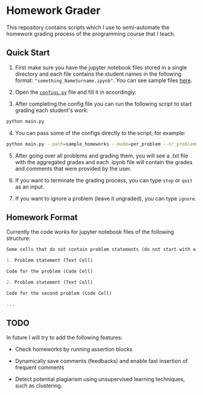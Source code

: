 # Homework Grader

This repository contains scripts which I use to semi-automate the homework grading process of the programming course that I teach.

## Quick Start

1. First make sure you have the jupyter notebook files stored in
 a single directory and each file contains the student names in the following format: ``"something_NameSurname.ipynb"``. 
 You can see sample files [here](https://github.com/NshanPotikyan/HomeworkGrader/tree/master/sample_homeworks). 

2. Open the [``configs.py``](https://github.com/NshanPotikyan/HomeworkGrader/blob/master/configs.py) file and
 fill it in accordingly. 
 
3. After completing the config file you can run the following script to start grading each student's work:

```bash
python main.py
``` 

4. You can pass some of the configs directly to the script, for example:

```bash
python main.py --path=sample_homeworks --mode=per_problem --nr_problems=2
```

5. After going over all problems and grading them, 
you will see a .txt file with the aggregated grades and each .ipynb file will contain the grades and 
comments that were provided by the user.

6. If you want to terminate the grading process, you can type ``stop`` or ``quit`` as an input.

7. If you want to ignore a problem (leave it ungraded), you can type ``ignore``.

## Homework Format

Currently the code works for jupyter notebook files of the following structure:

```markdown
Some cells that do not contain problem statements (do not start with a number)

1. Problem statement (Text Cell)

Code for the problem (Code Cell)

2. Problem statement (Text Cell)

Code for the second problem (Code Cell)

...

```

## TODO

In future I will try to add the following features:

* Check homeworks by running assertion blocks

* Dynamically save comments (feedbacks) and enable fast insertion of frequent comments

* Detect potential plagiarism using unsupervised learning techniques, such as clustering.
